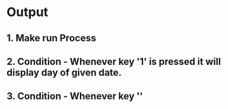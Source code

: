 # Output 
## 1. Make run Process

## 2. Condition - Whenever key '1' is pressed it will display day of given date.

## 3. Condition - Whenever key ''
